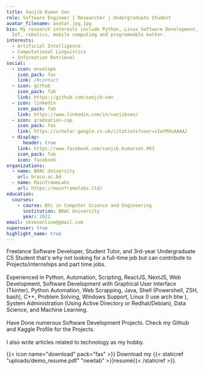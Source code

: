 ```yaml
---
title: Sanjib Kumar Sen
role: Software Engineer | Researcher | Undergraduate Student
avatar_filename: avatar.jpg.jpg
bio: My research interests include Python, Linux Software Development, ML, AI,
  IoT, robotics, mobile computing and programmable matter.
interests:
  - Artificial Intelligence
  - Computational Linguistics
  - Information Retrieval
social:
  - icon: envelope
    icon_pack: fas
    link: /#contact
  - icon: github
    icon_pack: fab
    link: https://github.com/sanjib-sen
  - icon: linkedin
    icon_pack: fab
    link: https://www.linkedin.com/in/sanjibsen/
  - icon: graduation-cap
    icon_pack: fas
    link: https://scholar.google.co.uk/citations?user=sIwtMXoAAAAJ
  - display:
      header: true
    link: https://www.facebook.com/sanjib.kumarsen.963
    icon_pack: fab
    icon: facebook
organizations:
  - name: BRAC University
    url: bracu.ac.bd
  - name: MainframeLabs
    url: https://mainframelabs.ltd/
education:
  courses:
    - course: BSc in Computer Science and Engineering
      institution: BRAC University
      year: 2022
email: sksenonline@gmail.com
superuser: true
highlight_name: true
---
```

<!--StartFragment-->

Freelance Software Developer, Student Tutor, and 3rd-year Undergraduate CS Student that's why not looking for a full-time job but can contribute to Projects/internships and part time jobs.\
\
Experienced in Python, Automation, Scripting, ReactJS, NextJS, Web Development, Software Development with Graphical User Interface (Tkinter), Python Automation, Web Scrapping, Java, Shell (Powershell, ZSH, bash), C++, Problem Solving, Windows Support, Linux (I use arch btw ), System Administration (Using Active Directory or Redhat/Debian), Data Science, and Machine Learning.\
\
Have Done numerous Software Development Projects. Check my Github and Kaggle Profile for the Projects.\
\
I also write articles related to technology as my hobby.

<!--EndFragment-->

{{< icon name="download" pack="fas" >}} Download my {{< staticref "uploads/demo_resume.pdf" "newtab" >}}resumé{{< /staticref >}}.